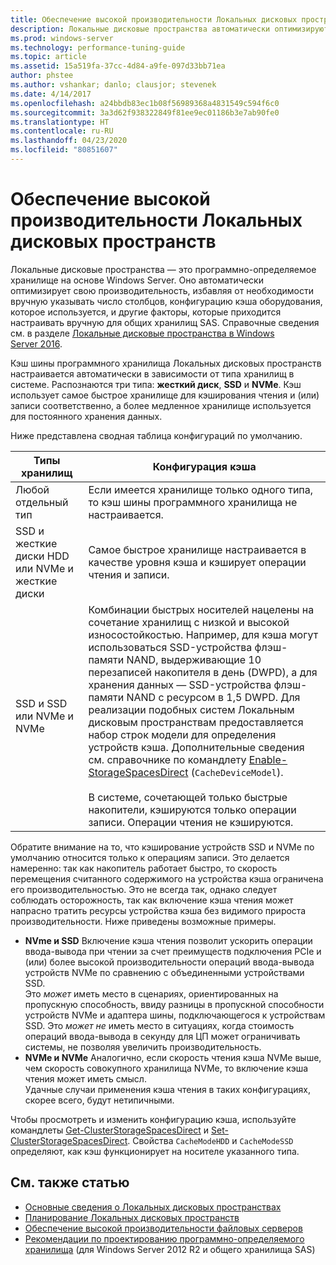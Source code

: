 ```yaml
---
title: Обеспечение высокой производительности Локальных дисковых пространств
description: Локальные дисковые пространства автоматически оптимизируют производительность на основе конфигурации кэша оборудования, которое вы используете, как описано в этом разделе.
ms.prod: windows-server
ms.technology: performance-tuning-guide
ms.topic: article
ms.assetid: 15a519fa-37cc-4d84-a9fe-097d33bb71ea
author: phstee
ms.author: vshankar; danlo; clausjor; stevenek
ms.date: 4/14/2017
ms.openlocfilehash: a24bbdb83ec1b08f56989368a4831549c594f6c0
ms.sourcegitcommit: 3a3d62f938322849f81ee9ec01186b3e7ab90fe0
ms.translationtype: HT
ms.contentlocale: ru-RU
ms.lasthandoff: 04/23/2020
ms.locfileid: "80851607"
---
```

# <a name="performance-tuning-for-storage-spaces-direct"></a>Обеспечение высокой производительности Локальных дисковых пространств

Локальные дисковые пространства — это программно-определяемое хранилище на основе Windows Server. Оно автоматически оптимизирует свою производительность, избавляя от необходимости вручную указывать число столбцов, конфигурацию кэша оборудования, которое используется, и другие факторы, которые приходится настраивать вручную для общих хранилищ SAS. Справочные сведения см. в разделе [Локальные дисковые пространства в Windows Server 2016](../../../../storage/storage-spaces/storage-spaces-direct-overview.md).

Кэш шины программного хранилища Локальных дисковых пространств настраивается автоматически в зависимости от типа хранилищ в системе. Распознаются три типа: **жесткий диск**, **SSD** и **NVMe**. Кэш использует самое быстрое хранилище для кэширования чтения и (или) записи соответственно, а более медленное хранилище используется для постоянного хранения данных.

Ниже представлена сводная таблица конфигураций по умолчанию.

| Типы хранилищ | Конфигурация кэша |
| --- | --- |
| Любой отдельный тип | Если имеется хранилище только одного типа, то кэш шины программного хранилища не настраивается. |
| SSD и жесткие диски HDD или NVMe и жесткие диски | Самое быстрое хранилище настраивается в качестве уровня кэша и кэширует операции чтения и записи. |
| SSD и SSD или NVMe и NVMe | Комбинации быстрых носителей нацелены на сочетание хранилищ с низкой и высокой износостойкостью. Например, для кэша могут использоваться SSD-устройства флэш-памяти NAND, выдерживающие 10 перезаписей накопителя в день (DWPD), а для хранения данных — SSD-устройства флэш-памяти NAND с ресурсом в 1,5 DWPD. Для реализации подобных систем Локальным дисковым пространствам предоставляется набор строк модели для определения устройств кэша. Дополнительные сведения см. справочнике по командлету [Enable-StorageSpacesDirect](https://technet.microsoft.com/library/mt589697.aspx) (`CacheDeviceModel`). <br><br>В системе, сочетающей только быстрые накопители, кэшируются только операции записи. Операции чтения не кэшируются. |

Обратите внимание на то, что кэширование устройств SSD и NVMe по умолчанию относится только к операциям записи. Это делается намеренно: так как накопитель работает быстро, то скорость перемещения считанного содержимого на устройства кэша ограничена его производительностью. Это не всегда так, однако следует соблюдать осторожность, так как включение кэша чтения может напрасно тратить ресурсы устройства кэша без видимого прироста производительности. Ниже приведены возможные примеры.

* **NVme и SSD** Включение кэша чтения позволит ускорить операции ввода-вывода при чтении за счет преимуществ подключения PCIe и (или) более высокой производительности операций ввода-вывода устройств NVMe по сравнению с объединенными устройствами SSD. <br>Это _может_ иметь место в сценариях, ориентированных на пропускную способность, ввиду разницы в пропускной способности устройств NVMe и адаптера шины, подключающегося к устройствам SSD. Это _может не_ иметь место в ситуациях, когда стоимость операций ввода-вывода в секунду для ЦП может ограничивать системы, не позволяя увеличить производительность.
* **NVMe и NVMe** Аналогично, если скорость чтения кэша NVMe выше, чем скорость совокупного хранилища NVMe, то включение кэша чтения может иметь смысл. <br>Удачные случаи применения кэша чтения в таких конфигурациях, скорее всего, будут нетипичными.

Чтобы просмотреть и изменить конфигурацию кэша, используйте командлеты [Get-ClusterStorageSpacesDirect](https://technet.microsoft.com/library/mt634616.aspx) и [Set-ClusterStorageSpacesDirect](https://technet.microsoft.com/library/mt763265.aspx). Свойства `CacheModeHDD` и `CacheModeSSD` определяют, как кэш функционирует на носителе указанного типа.

## <a name="see-also"></a>См. также статью

- [Основные сведения о Локальных дисковых пространствах](../../../../storage/storage-spaces/understand-storage-spaces-direct.md)
- [Планирование Локальных дисковых пространств](../../../../storage/storage-spaces/plan-storage-spaces-direct.md)
- [Обеспечение высокой производительности файловых серверов](../../role/file-server/index.md)
- [Рекомендации по проектированию программно-определяемого хранилища](https://technet.microsoft.com/library/mt243829.aspx) (для Windows Server 2012 R2 и общего хранилища SAS)
